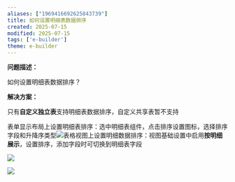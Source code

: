 ```yaml
---
aliases: ["1969416692625843739"]
title: 如何设置明细表数据排序
created: 2025-07-15
modified: 2025-07-15
tags: ['e-builder']
theme: e-builder
---
```


**问题描述：**

如何设置明细表数据排序？

**解决方案：**

只有**自定义独立表**支持明细表数据排序，自定义共享表暂不支持

表单显示布局上设置明细表排序：选中明细表组件，点击排序设置图标，选择排序字段和升降序类型![](99000894c401c824d1bddea384a7020d.jpg)表格视图上设置明细数据排序：视图基础设置中启用**按明细展示**，设置排序，添加字段时可切换到明细表字段

![](a828ee1da2fbdf4859e9c0f20491e4a5.jpg)

![](bea57dbe35217f49a719845155b989f8.jpg)